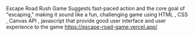 Escape Road Rush Game 	Suggests fast-paced action and the core goal of "escaping," making it sound like a fun, challenging game using HTML , CSS , Canvas API , javascript that provide good user interface and user experience to the game https://escape-road-game.vercel.app/
